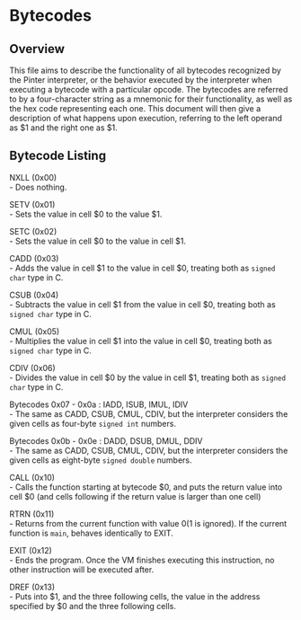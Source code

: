 Bytecodes
=========

Overview
--------
This file aims to describe the functionality of all bytecodes recognized by the
Pinter interpreter, or the behavior executed by the interpreter when executing
a bytecode with a particular opcode. The bytecodes are referred to by a
four-character string as a mnemonic for their functionality, as well as the hex
code representing each one. This document will then give a description of what
happens upon execution, referring to the left operand as $1 and the right one as
$1.

Bytecode Listing
----------------

NXLL (0x00) <br/>
	- Does nothing.

SETV (0x01) <br/>
	- Sets the value in cell $0 to the value $1.

SETC (0x02) <br/>
	- Sets the value in cell $0 to the value in cell $1.

CADD (0x03) <br/>
	- Adds the value in cell $1 to the value in cell $0, treating both as
	`signed char` type in C.

CSUB (0x04) <br/>
	- Subtracts the value in cell $1 from the value in cell $0, treating both as
	`signed char` type in C.

CMUL (0x05) <br/>
	- Multiplies the value in cell $1 into the value in cell $0, treating both
	as `signed char` type in C.

CDIV (0x06) <br/>
	- Divides the value in cell $0 by the value in cell $1, treating both as
	`signed char` type in C.

Bytecodes 0x07 - 0x0a : IADD, ISUB, IMUL, IDIV <br/>
	- The same as CADD, CSUB, CMUL, CDIV, but the interpreter considers the
	given cells as four-byte `signed int` numbers.

Bytecodes 0x0b - 0x0e : DADD, DSUB, DMUL, DDIV <br/>
	- The same as CADD, CSUB, CMUL, CDIV, but the interpreter considers the
	given cells as eight-byte `signed double` numbers.

CALL (0x10) <br/>
	- Calls the function starting at bytecode $0, and puts the return value into
	cell $0 (and cells following if the return value is larger than one cell)

RTRN (0x11) <br/>
	- Returns from the current function with value $0 ($1 is ignored). If the
	current function is `main`, behaves identically to EXIT.

EXIT (0x12) <br/>
	- Ends the program. Once the VM finishes executing this instruction, no
	other instruction will be executed after.

DREF (0x13) <br/>
	- Puts into $1, and the three following cells, the value in the address
	specified by $0 and the three following cells.
